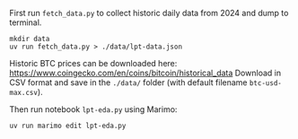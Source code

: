 First run `fetch_data.py` to collect historic daily data from 2024 and dump to terminal.

```
mkdir data
uv run fetch_data.py > ./data/lpt-data.json
```

Historic BTC prices can be downloaded here: https://www.coingecko.com/en/coins/bitcoin/historical_data
Download in CSV format and save in the `./data/` folder (with default filename `btc-usd-max.csv`).

Then run notebook `lpt-eda.py` using Marimo:

```
uv run marimo edit lpt-eda.py
```
